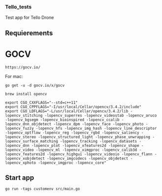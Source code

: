 ### Tello_tests

Test app for Tello Drone 

## Requierements 

# GOCV 

`https://gocv.io/`

For mac: 

`go get -u -d gocv.io/x/gocv`

`brew install opencv`

```
export CGO_CXXFLAGS="--std=c++11"
export CGO_CPPFLAGS="-I/usr/local/Cellar/opencv/3.4.2/include"
export CGO_LDFLAGS="-L/usr/local/Cellar/opencv/3.4.2/lib -lopencv_stitching -lopencv_superres -lopencv_videostab -lopencv_aruco -lopencv_bgsegm -lopencv_bioinspired -lopencv_ccalib -lopencv_dnn_objdetect -lopencv_dpm -lopencv_face -lopencv_photo -lopencv_fuzzy -lopencv_hfs -lopencv_img_hash -lopencv_line_descriptor -lopencv_optflow -lopencv_reg -lopencv_rgbd -lopencv_saliency -lopencv_stereo -lopencv_structured_light -lopencv_phase_unwrapping -lopencv_surface_matching -lopencv_tracking -lopencv_datasets -lopencv_dnn -lopencv_plot -lopencv_xfeatures2d -lopencv_shape -lopencv_video -lopencv_ml -lopencv_ximgproc -lopencv_calib3d -lopencv_features2d -lopencv_highgui -lopencv_videoio -lopencv_flann -lopencv_xobjdetect -lopencv_imgcodecs -lopencv_objdetect -lopencv_xphoto -lopencv_imgproc -lopencv_core"
```

## Start app 

`go run -tags customenv src/main.go`
